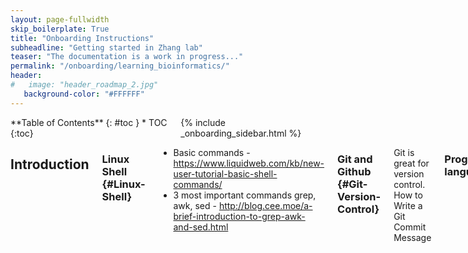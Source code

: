```yaml
---
layout: page-fullwidth
skip_boilerplate: True
title: "Onboarding Instructions"
subheadline: "Getting started in Zhang lab"
teaser: "The documentation is a work in progress..."
permalink: "/onboarding/learning_bioinformatics/"
header:
#   image: "header_roadmap_2.jpg"
   background-color: "#FFFFFF"
---
```

<div class="row">
<div class="medium-4 columns" markdown="1">
<div class="panel radius" markdown="1">
**Table of Contents**
{: #toc }
*  TOC
{:toc}

</div>
{% include _onboarding_sidebar.html %}
</div><!-- /.medium-4.columns -->

<div class="medium-8 columns" markdown="1">

## Introduction

### Linux Shell  {#Linux-Shell}
  * Basic commands - https://www.liquidweb.com/kb/new-user-tutorial-basic-shell-commands/
  * 3 most important commands grep, awk, sed - http://blog.cee.moe/a-brief-introduction-to-grep-awk-and-sed.html

### Git and Github  {#Git-Version-Control}
Git is great for version control. How to Write a Git Commit Message

### Programing languages

* Python
* R
* perl 

## Coding environments {#Coding-Environments}
Python Jupiter Notebook and Rstudio is a great Interactive environment to programing in those languages.


## General Learning Resources   {#Resources}
* BBS:
  * [生信技能树](http://www.biotrainee.com/)
* Books 
  * Bioinformatics Data Skills. 



{% include _improve_content.html %}
</div>
